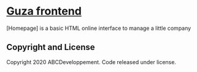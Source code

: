 # [Guza frontend](http://coffral.000webhostapp.com/)

[Homepage] is a basic HTML online interface to manage a little company 
## Copyright and License

Copyright 2020 ABCDeveloppement. Code released under license.
